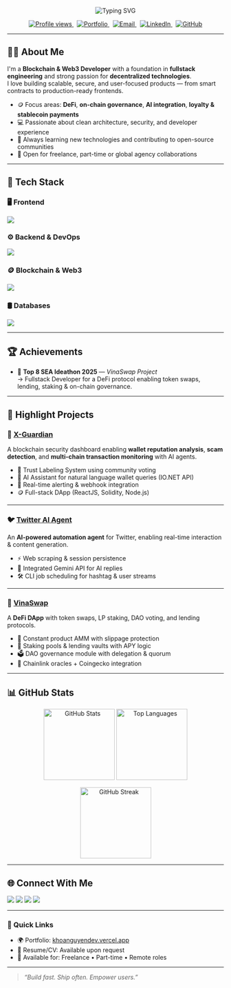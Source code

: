<!-- HEADER -->
<p align="center">
  <img src="https://readme-typing-svg.demolab.com?font=Inter&size=26&pause=1000&color=0ea5e9&center=true&vCenter=true&width=800&lines=Hi+👋,+I'm+Nguyen+Ngoc+Anh+Khoa;Blockchain+Developer+%7C+Web3+Engineer;Solidity+%7C+DeFi+%7C+AI+Agents+%7C+Fullstack+Developer" alt="Typing SVG" />
</p>

<p align="center">
  <a href="https://komarev.com/ghpvc/?username=khoanna">
    <img src="https://komarev.com/ghpvc/?username=khoanna&label=Profile%20views&color=0e75b6&style=flat-square" alt="Profile views" />
  </a>
  &nbsp;
  <a href="https://khoanguyendev.vercel.app" target="_blank">
    <img alt="Portfolio" src="https://img.shields.io/badge/Portfolio-khoanguyendev.vercel.app-0ea5e9?style=flat-square&logo=vercel&logoColor=white">
  </a>
  &nbsp;
  <a href="mailto:khoa210105@gmail.com">
    <img alt="Email" src="https://img.shields.io/badge/Email-khoa210105%40gmail.com-22c55e?style=flat-square&logo=gmail&logoColor=white">
  </a>
  &nbsp;
  <a href="https://www.linkedin.com/in/khoa-nguyen-95114a287/" target="_blank">
    <img alt="LinkedIn" src="https://img.shields.io/badge/LinkedIn-khoa--nguyen-0a66c2?style=flat-square&logo=linkedin">
  </a>
  &nbsp;
  <a href="https://github.com/khoanna" target="_blank">
    <img alt="GitHub" src="https://img.shields.io/badge/GitHub-@khoanna-111827?style=flat-square&logo=github">
  </a>
</p>

---

## 🧑‍💻 About Me
I'm a **Blockchain & Web3 Developer** with a foundation in **fullstack engineering** and strong passion for **decentralized technologies**.  
I love building scalable, secure, and user-focused products — from smart contracts to production-ready frontends.

- 🪙 Focus areas: **DeFi**, **on-chain governance**, **AI integration**, **loyalty & stablecoin payments**  
- 💻 Passionate about clean architecture, security, and developer experience  
- 🌱 Always learning new technologies and contributing to open-source communities  
- 🤝 Open for freelance, part-time or global agency collaborations

---

## 🧰 Tech Stack

### 🖥️ Frontend
<p>
  <img src="https://skillicons.dev/icons?i=react,nextjs,tailwind,typescript,javascript,vercel,html,css" />
</p>

### ⚙️ Backend & DevOps
<p>
  <img src="https://skillicons.dev/icons?i=nodejs,express,nginx,docker,git,github" />
</p>

### 🪙 Blockchain & Web3
<p>
  <img src="https://skillicons.dev/icons?i=solidity,ethereum,hardhat,foundry" />
</p>

### 🛢 Databases
<p>
  <img src="https://skillicons.dev/icons?i=mysql,postgres,mongodb" />
</p>

---

## 🏆 Achievements
- 🥇 **Top 8 SEA Ideathon 2025** — *VinaSwap Project*  
  → Fullstack Developer for a DeFi protocol enabling token swaps, lending, staking & on-chain governance.

---

## 🚀 Highlight Projects

### 🔐 [X-Guardian](https://x-guardian.vercel.app)
A blockchain security dashboard enabling **wallet reputation analysis**, **scam detection**, and **multi-chain transaction monitoring** with AI agents.

- 🧠 Trust Labeling System using community voting  
- 🤖 AI Assistant for natural language wallet queries (IO.NET API)  
- 📨 Real-time alerting & webhook integration  
- 🪙 Full-stack DApp (ReactJS, Solidity, Node.js)

---

### 🐦 [Twitter AI Agent](https://github.com/khoanna/twitter-ai-agent)
An **AI-powered automation agent** for Twitter, enabling real-time interaction & content generation.

- ⚡ Web scraping & session persistence  
- 🧠 Integrated Gemini API for AI replies  
- 🛠 CLI job scheduling for hashtag & user streams

---

### 💱 [VinaSwap](https://vinaswap.vercel.app)
A **DeFi DApp** with token swaps, LP staking, DAO voting, and lending protocols.

- 🧮 Constant product AMM with slippage protection  
- 🏦 Staking pools & lending vaults with APY logic  
- 🗳 DAO governance module with delegation & quorum  
- 🧠 Chainlink oracles + Coingecko integration

---

## 📊 GitHub Stats
<p align="center">
  <img height="165" src="https://github-readme-stats.vercel.app/api?username=khoanna&show_icons=true&theme=transparent&rank_icon=github" alt="GitHub Stats" />
  <img height="165" src="https://github-readme-stats.vercel.app/api/top-langs/?username=khoanna&layout=compact&theme=transparent&langs_count=8" alt="Top Languages" />
</p>

<p align="center">
  <img height="165" src="https://streak-stats.demolab.com?user=khoanna&theme=transparent" alt="GitHub Streak" />
</p>

---

## 🌐 Connect With Me
<p>
  <a href="mailto:khoa210105@gmail.com"><img src="https://img.shields.io/badge/Gmail-khoa210105%40gmail.com-d14836?style=for-the-badge&logo=gmail&logoColor=white" /></a>
  <a href="https://www.linkedin.com/in/khoa-nguyen-95114a287/" target="_blank"><img src="https://img.shields.io/badge/LinkedIn-Khoa%20Nguyen-0a66c2?style=for-the-badge&logo=linkedin&logoColor=white" /></a>
  <a href="https://facebook.com/AnhKhoaS" target="_blank"><img src="https://img.shields.io/badge/Facebook-AnhKhoaS-1877F2?style=for-the-badge&logo=facebook&logoColor=white" /></a>
  <a href="https://github.com/khoanna" target="_blank"><img src="https://img.shields.io/badge/GitHub-@khoanna-111827?style=for-the-badge&logo=github&logoColor=white" /></a>
</p>

---

### 🧭 Quick Links
- 🌍 Portfolio: [khoanguyendev.vercel.app](https://khoanguyendev.vercel.app)
- 🪪 Resume/CV: Available upon request
- 💼 Available for: Freelance • Part-time • Remote roles

---

> _“Build fast. Ship often. Empower users.”_
